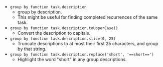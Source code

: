 <!-- placeholder to force blank line before included text -->

- ``group by function task.description``
    - group by description.
    - This might be useful for finding completed recurrences of the same task.
- ``group by function task.description.toUpperCase()``
    - Convert the description to capitals.
- ``group by function task.description.slice(0, 25)``
    - Truncate descriptions to at most their first 25 characters, and group by that string.
- ``group by function task.description.replace('short', '==short==')``
    - Highlight the word "short" in any group descriptions.


<!-- placeholder to force blank line after included text -->
